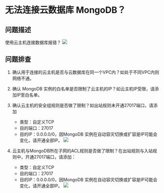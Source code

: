 # 无法连接云数据库 MongoDB？

## 问题描述
使用云主机连接数据库报错？
![](https://github.com/jdcloudcom/cn/blob/master/image/mongodb/mongo-027.png)


## 问题排查

1. 确认用于连接的云主机是否与云数据库在同一个VPC内？如处于不同VPC内则网络不通。
1. 确认 MongoDB 实例的白名单是否限制了云主机的IP？如云主机IP受限，请添加IP至白名单。
1. 确认云主机的安全组规则是否做了限制？如出站规则未开通27017端口，请添加
   - 类型：自定义TCP
   - 目的端口：27017
   - 目的IP：0.0.0.0/0，因MongoDB 实例在自动容灾切换或扩容是IP可能会变化，请开通全部IP。
	![](https://github.com/jdcloudcom/cn/blob/master/image/mongodb/mongo-028.png)
	
1. 云主机与MongoDB所在子网的ACL规则是否做了限制？在出站规则与入站规则中，开通27017端口，请添加：
   - 类型：自定义TCP
   - 目的端口：27017
   - 目的IP：0.0.0.0/0，因MongoDB 实例在自动容灾切换或扩容是IP可能会变化，请开通全部IP。
   ![](https://github.com/jdcloudcom/cn/blob/master/image/mongodb/mongo-029.png)

